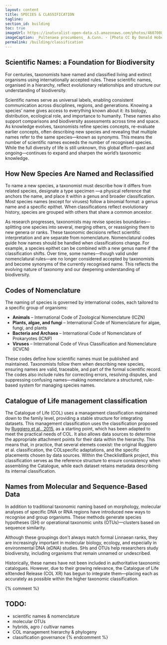 ```yaml
---
layout: content
title: SPECIES & CLASSIFICATION
tagline: 
section_id: building
toc: true
imageUrl: https://inaturalist-open-data.s3.amazonaws.com/photos/460700800/large.jpg
imageCaption: _Pultenaea procumbens_ A.Cunn. - [Photo CC By Donald Hobern](https://www.flickr.com/photos/dhobern/5073041283)
permalink: /building/classification
---
```


## Scientific Names: a Foundation for Biodiversity

For centuries, taxonomists have named and classified living and extinct organisms using internationally accepted rules. These scientific names, organised in a hierarchy, reflect evolutionary relationships and structure our understanding of biodiversity.

Scientific names serve as universal labels, enabling consistent communication across disciplines, regions, and generations.  Knowing a species’ name gives access to everything  known about it: its biology, distribution, ecological role, and importance to humanity. These names also support  comparisons and biodiversity assessments across time and space.
As knowledge evolves, taxonomists refine species concepts, re-evaluate earlier concepts, often describing new species and revealing that multiple names refer to the same species—known as synonyms. This means the number of scientific names exceeds the number of recognised species. While the full diversity of life is still unknown, this global effort—past and ongoing—continues to expand and sharpen the world’s taxonomic knowledge.

## How New Species Are Named and Reclassified

To name a new species, a taxonomist must describe how it differs from related species, designate a type specimen —a physical reference that anchors the name, and place it within a genus and broader classification. Most species names (except for viruses) follow a binomial format: a genus name and a specific epithet. When classifications reflect evolutionary history, species are grouped with others that share a common ancestor.

As research progresses, taxonomists may revise species boundaries—splitting one species into several, merging others, or reassigning them to new genera or ranks. These taxonomic decisions reflect scientific interpretation and are separate from nomenclature.
Nomenclatural codes guide how names should be handled when classifications change. For example, a species epithet can be combined with a new genus name if the classification shifts. Over time, some names—though valid under nomenclatural rules—are no longer considered accepted by taxonomists and become synonyms of the currently recognised name. This reflects the evolving nature of taxonomy and our deepening understanding of biodiversity.

## Codes of Nomenclature 

The naming of species is governed by international codes, each tailored to a specific group of organisms:

- **Animals** – International Code of Zoological Nomenclature (ICZN)
- **Plants, algae, and fungi** – International Code of Nomenclature for algae, fungi, and plants 
- **Bacteria and Archaea** – International Code of Nomenclature of Prokaryotes (ICNP)
- **Viruses** – International Code of Virus Classification and Nomenclature (ICVCN)

These codes define how scientific names must be published and maintained. Taxonomists follow them when describing new species, ensuring names are valid, traceable, and part of the formal scientific record. The codes also include rules for correcting errors, resolving disputes, and suppressing confusing names—making nomenclature a structured, rule-based system for managing species names.

## Catalogue of Life management classification

The Catalogue of Life (COL) uses a management classification maintained down to the family level, providing a stable structure for integrating datasets. This management classification uses the classification proposed by [Ruggiero et al., 2015](https://doi.org/10.1371/journal.pone.0119248), as a starting point, which has been adapted to meet the practical needs of COL. It also allows data sources to determine the appropriate attachment points for their data within the hierarchy. This means that, in practice, that several elemets coexist: the original Ruggiero et al. classification, the COLspecific adaptations, and the specific placements chosen by data sources. Within the ChecklistBank project, this classification serves as the reference structure to ensure consistency when assembling the Catalogue, while each dataset retains metadata describing its internal classification.


## Names from Molecular and Sequence-Based Data

In addition to traditional taxonomic naming based on morphology, molecular analyses of specific DNA or RNA regions have introduced new ways to recognise and group organisms. These methods generate species hypotheses (SH) or operational taxonomic units (OTUs)—clusters based on sequence similarity.

Although these groupings don't always match formal Linnaean ranks, they are increasingly important in molecular biology, ecology, and especially in environmental DNA (eDNA) studies. SHs and OTUs help researchers study biodiversity, including organisms that remain unnamed or undescribed.

Historically, these names have not been included in authoritative taxonomic catalogues. However, due to their growing relevance, the Catalogue of Life eXtended Release (COL XR) has begun to integrate them—placing each as accurately as possible within the higher taxonomic classification.




{% comment %}
## TODO:
 - scientific names & nomenclature
 - molecular OTUs
 - hybrids, agro / cultivar names
 - COL management hierarchy & phylogeny
 - classification governance
{% endcomment %}

